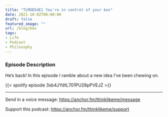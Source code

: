 ```yaml
---
title: "TLMODS4E1 You're in control of your box"
date: 2021-10-02T08:00:00
draft: false
featured_image: ""
url: /blog/box
tags:
- Life
- Podcast
- Philosophy
---
```


### Episode Description

He’s back! In this episode I ramble about a new idea I’ve been chewing on.

{{< spotify episode 3sb4JYdtL701PU28pPVEJZ >}} 

---
Send in a voice message: https://anchor.fm/thinklikeme/message

Support this podcast: https://anchor.fm/thinklikeme/support